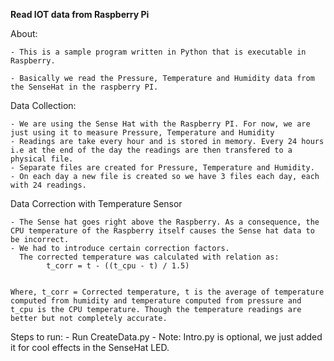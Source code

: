 **Read IOT data from Raspberry Pi**

About: 

	- This is a sample program written in Python that is executable in Raspberry.

	- Basically we read the Pressure, Temperature and Humidity data from the SenseHat in the raspberry PI.
	
Data Collection:

	- We are using the Sense Hat with the Raspberry PI. For now, we are just using it to measure Pressure, Temperature and Humidity
	- Readings are take every hour and is stored in memory. Every 24 hours i.e at the end of the day the readings are then transfered to a physical file. 
	- Separate files are created for Pressure, Temperature and Humidity.
	- On each day a new file is created so we have 3 files each day, each with 24 readings.
	
Data Correction with Temperature Sensor

	- The Sense hat goes right above the Raspberry. As a consequence, the CPU temperature of the Raspberry itself causes the Sense hat data to be incorrect.
	- We had to introduce certain correction factors.
	  The corrected temperature was calculated with relation as:
			t_corr = t - ((t_cpu - t) / 1.5)


	Where, t_corr = Corrected temperature, t is the average of temperature computed from humidity and temperature computed from pressure and t_cpu is the CPU temperature. Though the temperature readings are better but not completely accurate.
	
	
Steps to run:
	- Run CreateData.py
	- 
Note: Intro.py is optional, we just added it for cool effects in the SenseHat LED. 